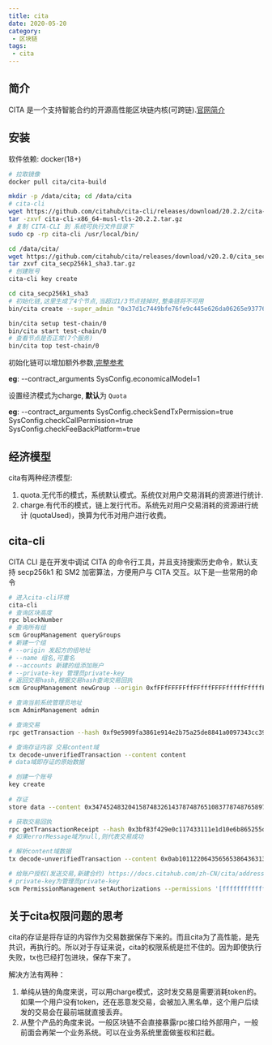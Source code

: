 ```yaml
---
title: cita
date: 2020-05-20
category:
 - 区块链
tags: 
 - cita
---
```


## 简介

CITA 是一个支持智能合约的开源高性能区块链内核(可跨链).[官网简介](https://docs.citahub.com/zh-CN/cita/cita-intro)

## 安装

软件依赖: docker(18+)

```sh
# 拉取镜像
docker pull cita/cita-build

mkdir -p /data/cita; cd /data/cita
# cita-cli
wget https://github.com/citahub/cita-cli/releases/download/20.2.2/cita-cli-x86_64-musl-tls-20.2.2.tar.gz
tar -zxvf cita-cli-x86_64-musl-tls-20.2.2.tar.gz
# 复制 CITA-CLI 到 系统可执行文件目录下
sudo cp -rp cita-cli /usr/local/bin/

cd /data/cita/
wget https://github.com/citahub/cita/releases/download/v20.2.0/cita_secp256k1_sha3.tar.gz
tar zxvf cita_secp256k1_sha3.tar.gz
# 创建账号
cita-cli key create

cd cita_secp256k1_sha3
# 初始化链,这里生成了4个节点,当超过1/3节点挂掉时,整条链将不可用
bin/cita create --super_admin "0x37d1c7449bfe76fe9c445e626da06265e9377601" --nodes "127.0.0.1:4000,127.0.0.1:4001,127.0.0.1:4002,127.0.0.1:4003"

bin/cita setup test-chain/0
bin/cita start test-chain/0
# 查看节点是否正常(7个服务)
bin/cita top test-chain/0
```

初始化链可以增加额外参数,[完整参考](https://docs.citahub.com/zh-CN/cita/configuration-guide/chain-config)

<b>eg</b>: --contract_arguments SysConfig.economicalModel=1

设置经济模式为charge, **默认**为 `Quota` 

**eg**: --contract_arguments SysConfig.checkSendTxPermission=true SysConfig.checkCallPermission=true  SysConfig.checkFeeBackPlatform=true

## 经济模型

cita有两种经济模型:

1. quota.无代币的模式，系统默认模式。系统仅对用户交易消耗的资源进行统计.
2. charge.有代币的模式，链上发行代币。系统先对用户交易消耗的资源进行统计 (quotaUsed)，换算为代币对用户进行收费。

## cita-cli

CITA CLI 是在开发中调试 CITA 的命令行工具，并且支持搜索历史命令，默认支持 secp256k1 和 SM2 加密算法，方便用户与 CITA 交互。以下是一些常用的命令

```sh
# 进入cita-cli环境
cita-cli
# 查询区块高度
rpc blockNumber
# 查询所有组
scm GroupManagement queryGroups
# 新建一个组
# --origin 发起方的组地址
# --name 组名,可重名
# --accounts 新建的组添加账户
# --private-key 管理员private-key
# 返回交易hash,根据交易hash查询交易回执
scm GroupManagement newGroup --origin 0xfFFfFFFFFffFFfffFFFFfffffFffffFFfF020009 --name 7770660000000000000000000000000000000000000000000000000000000000 --accounts "[e1c4021742730ded647590a1686d5c4bfcbae0b0,45a50f45cb81c8aedeab917ea0cd3c9178ebdcae]" --private-key 0xd3a89700672d97b51cac1c5d82fb377913cf3efae44555dc0b94dd74fc8e8931

# 查询当前系统管理员地址
scm AdminManagement admin

# 查询交易
rpc getTransaction --hash 0xf9e5909fa3861e914e2b75a25de8841a0097343cc390ee122d0fb945bdff2d6a

# 查询存证内容 交易content域
tx decode-unverifiedTransaction --content content
# data域即存证的原始数据

# 创建一个账号
key create
 
# 存证
store data --content 0x3474524832041587483261437874876510837787487658976141347658716817365465984753489650 --private-key 0xff15aff541acc355cd010bd8a52b22214f8b54cbffa56b798e406e78eeb4ef90

# 获取交易回执
rpc getTransactionReceipt --hash 0x3bf83f429e0c117433111e1d10e6b865255dba881492d668ddc4c0bd7cc6c89a
# 如果errorMessage域为null,则代表交易成功

# 解析content域数据
tx decode-unverifiedTransaction --content 0x0ab101122064356565386436313239333634343735396462336265663561323132373366381880ade20420a50b2a2934745248320415874832614378748765108377874876589761413476587168173654659847534896503220000000000000000000000000000000000000000000000000000000000000000040014a14ffffffffffffffffffffffffffffffffff0100005220000000000000000000000000000000000000000000000000000000000000000112415c2b3ee0c4d42e34f64b315273ca043d2b4dd2067317dabb6c5c4c1423032408516e73bf1fcdcfb2a570f3d40f6a1a91c6eaa8cb2745f4b6c2acbc3937dc08e701

# 给账户授权(发送交易,新建合约) https://docs.citahub.com/zh-CN/cita/addresses
# private-key为管理员private-key
scm PermissionManagement setAuthorizations --permissions '[ffffffffffffffffffffffffffffffffff021000,ffffffffffffffffffffffffffffffffff021001]' --account 0xd11b05f21aa5d1d7aa077a9ecc2e606e8a4afb3a --private-key 0xd3a89700672d97b51cac1c5d82fb377913cf3efae44555dc0b94dd74fc8e8931
```

## 关于cita权限问题的思考

cita的存证是将存证的内容作为交易数据保存下来的。而且cita为了高性能，是先共识，再执行的。所以对于存证来说，cita的权限系统是拦不住的。因为即使执行失败，tx也已经打包进块，保存下来了。

解决方法有两种：

1. 单纯从链的角度来说，可以用charge模式，这时发交易是需要消耗token的。如果一个用户没有token，还在恶意发交易，会被加入黑名单，这个用户后续发的交易会在最前端就直接丢弃。
2. 从整个产品的角度来说。一般区块链不会直接暴露rpc接口给外部用户，一般前面会再架一个业务系统。可以在业务系统里面做鉴权和拦截。

### 